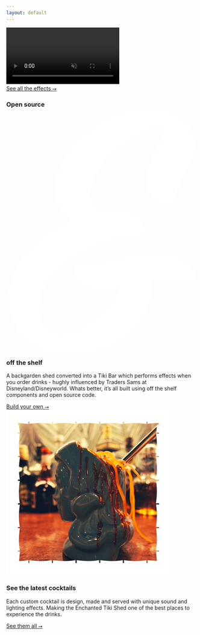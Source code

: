 ```yaml
---
layout: default
---
```


<section class="container">
	<div class="row">
		<div class="col-12 video">
			<video autoplay loop muted>
				<source src="/assets/video/perfect-storm-short.mp4" type="video/mp4">
			</video>
			<div class="frame"></div>
			<a class="btn btn-outline-light" href="/cocktails">See all the effects &#11106;</a>
		</div>
	</div>
</section>
<section class="build container">
	<div class="row">
		<div class="col-12 col-md-5">
			<h3>Open source
				<svg xmlns="http://www.w3.org/2000/svg" class="ampersand" viewbox="0 1 32 42" preserveAspectRatio>
				  <path d="M5.464 34.624C5.656 28.8 13.08 23.296 22.04 22.528c1.024-.064 1.6-.512 1.28-1.408-.512-1.216-1.856-2.944-5.312-2.88-2.048.064-3.712-.256-3.904-2.496-.384-5.312 8.512-11.52 11.52-11.456.576 0 .896.256.896.768 0 1.024-1.28 2.176-2.24 5.568-.384 1.088-.576 1.92-.576 2.624 0 1.856 1.024 3.2 2.24 3.84 1.344.704 1.984.32 2.24-.512.512-1.408 1.664-4.096 2.624-6.016.704-1.344 1.024-2.432 1.024-3.52 0-1.472-.896-2.88-2.624-4.416-1.536-1.344-3.2-1.792-4.992-1.792-1.6 0-3.008.32-4.48.768C15.32 3.008 7.96 8.576 8.28 14.976c.128 2.432 1.28 3.968 3.136 4.8C4.952 22.144.344 28.032.344 33.28c0 2.432 1.024 4.864 3.264 6.848 2.112 1.856 4.672 2.624 7.232 2.624 4.608 0 9.024-2.624 11.392-5.696 1.984-2.624 2.56-5.056 2.304-6.784 1.856-.32 3.776-.512 5.568-.256 1.344.128 1.728-.384 1.472-1.344-1.024-2.176-3.072-3.712-6.528-3.456-1.792.128-3.776.576-5.76 1.024-2.432.576-4.352 1.088-6.4 1.024-1.536 0-1.664.704-1.28 1.6.96 1.984 2.56 3.136 5.888 2.688l1.792-.256c-2.816 5.44-7.552 7.872-10.24 7.68-2.432-.192-3.648-1.92-3.584-4.352z" fill="#FFF" fill-rule="evenodd"/>
				</svg> off the shelf
			</h3>
		</div>
		<div class="col-12 col-md-7">
			<p> A backgarden shed converted into a Tiki Bar which performs effects when you order drinks - hughly influenced by Traders Sams at Disneyland/Disneyworld. Whats better, it’s all built using off the shelf components and open source code.</p>
			<a class="btn btn-outline-light" href="/build">Build your own &#11106;</a>
		</div>
	</div>
</section>
<div class="hr"></div>
<section class="build container">
	<div class="row">
		<div class="col-12 col-md-6">
			<img src="/assets/images/cocktail-homepage.png" />
		</div>
		<div class="col-12 col-md-6">
			<h3>See the latest cocktails</h3>
			<p>Each custom cocktail is design, made and served with unique sound and lighting effects. Making the Enchanted Tiki Shed one of the best places to experience the drinks.</p>
			<a class="btn btn-outline-light" href="/build">See them all &#11106;</a>
		</div>
	</div>
</section>
